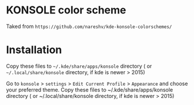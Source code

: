 KONSOLE color scheme
========================
Taked from `https://github.com/nareshv/kde-konsole-colorschemes/`

Installation
============

Copy these files to `~/.kde/share/apps/konsole` directory ( or `~/.local/share/konsole` directory, if kde is newer > 2015)

Go to `konsole` > `settings` > `Edit Current Profile` > `Appearance` and choose your preferred theme.
Copy these files to ~/.kde/share/apps/konsole directory ( or ~/.local/share/konsole directory, if kde is newer > 2015)
